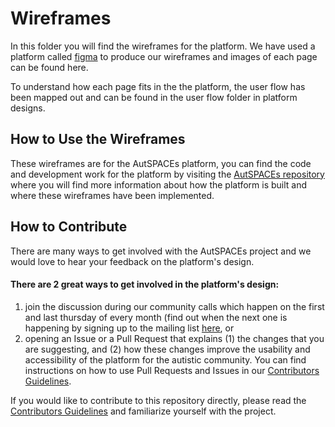 # Wireframes

In this folder you will find the wireframes for the platform. 
We have used a platform called [figma](figma.com) to produce our wireframes and images of each page can be found here.

To understand how each page fits in the the platform, the user flow has been mapped out and can be found in the user flow folder in platform designs. 

## How to Use the Wireframes

These wireframes are for the AutSPACEs platform, you can find the code and development work for the platform by visiting the [AutSPACEs repository](https://github.com/alan-turing-institute/AutSPACEs) where you will find more information about how the platform is built and where these wireframes have been implemented. 

## How to Contribute
There are many ways to get involved with the AutSPACEs project and we would love to hear your feedback on the platform's design.

#### There are 2 great ways to get involved in the platform's design:
1) join the discussion during our community calls which happen on the first and last thursday of every month (find out when the next one is happening by signing up to the mailing list [here](https://tinyletter.com/AutisticaTuringCitizenScience), or 
2) opening an Issue or a Pull Request that explains (1) the changes that you are suggesting, and (2) how these changes improve the usability and accessibility of the platform for the autistic community. You can find instructions on how to use Pull Requests and Issues in our [Contributors Guidelines](https://github.com/alan-turing-institute/AutisticaCitizenScience/blob/master/.github/CONTRIBUTING.md).   

If you would like to contribute to this repository directly, please read the [Contributors Guidelines](https://github.com/alan-turing-institute/AutisticaCitizenScience/blob/master/.github/CONTRIBUTING.md) and familiarize yourself with the project. 
